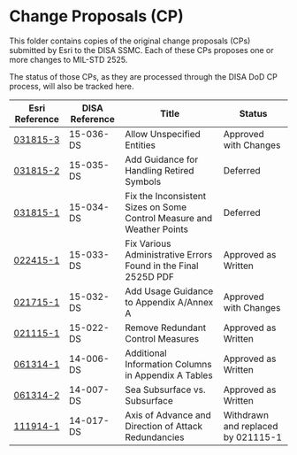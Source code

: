 # Change Proposals (CP) #

This folder contains copies of the original change proposals (CPs) submitted by Esri to the DISA SSMC.  Each of these CPs proposes one or more changes to MIL-STD 2525.

The status of those CPs, as they are processed through the DISA DoD CP process, will also be tracked here.

Esri Reference 		| DISA Reference | Title|Status	|
-------	|-------	|--------|----------
[031815-3](CP_Esri_031815-3.doc)|15-036-DS|Allow Unspecified Entities|Approved with Changes
[031815-2](CP_Esri_031815-2.doc)|15-035-DS|Add Guidance for Handling Retired Symbols|Deferred
[031815-1](CP_Esri_031815-1.doc)|15-034-DS|Fix the Inconsistent Sizes on Some Control Measure and Weather Points|Deferred|
[022415-1](CP_Esri_022415-1.doc)|15-033-DS|Fix Various Administrative Errors Found in the Final 2525D PDF|Approved as Written
[021715-1](CP_Esri_021715-1.doc)|15-032-DS|Add Usage Guidance to Appendix A/Annex A|Approved with Changes
[021115-1](CP_Esri_021115-1.doc)		|	15-022-DS 	|Remove Redundant Control Measures|Approved as Written
|[061314-1](CP_Esri_061314-1.doc)|14-006-DS|Additional Information Columns in Appendix A Tables|Approved as Written
|[061314-2](CP_061314-2.doc)|14-007-DS|Sea Subsurface vs. Subsurface|Approved as Written
[111914-1](CP_111914-1.doc)|14-017-DS|Axis of Advance and Direction of Attack Redundancies|Withdrawn and replaced by 021115-1